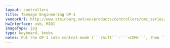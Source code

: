 ```yaml
---
layout: controllers
title: Teenage Engineering OP-1
vendorUrl: http://www.steinberg.net/en/products/controllers/cmc_series/models/cmc_qc.html
hwInterface: usb, MIDI
imageType: jpg
type: keyboard, knobs
notes: Put the OP-1 into control-mode (```shift```-```<COM>```, then ```2```)
---
```


